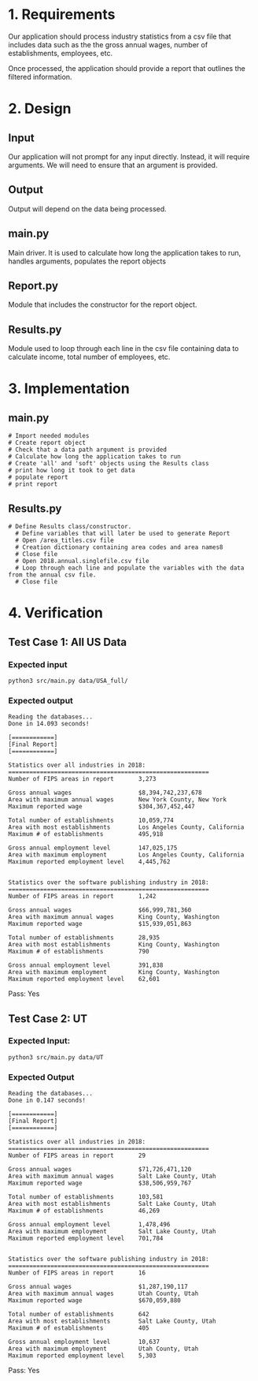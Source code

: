 # 1. Requirements

Our application should process industry statistics from a csv file that includes data such as the the gross annual wages, number of establishments, employees, etc.

Once processed, the application should provide a report that outlines the filtered information.

# 2. Design


## Input
Our application will not prompt for any input directly. Instead, it will require arguments. We will need to ensure that an argument is provided.

## Output
Output will depend on the data being processed.

## main.py ##

Main driver. It is used to calculate how long the application takes to run, handles arguments, populates the report objects

## Report.py ##

Module that includes the constructor for the report object.

## Results.py ##

Module used to loop through each line in the csv file containing data to calculate income, total number of employees, etc.

# 3. Implementation

## main.py ##
```
# Import needed modules
# Create report object
# Check that a data path argument is provided
# Calculate how long the application takes to run
# Create 'all' and 'soft' objects using the Results class
# print how long it took to get data
# populate report
# print report
```

## Results.py ##
```
# Define Results class/constructor.
  # Define variables that will later be used to generate Report
  # Open /area_titles.csv file
  # Creation dictionary containing area codes and area names8
  # Close file
  # Open 2018.annual.singlefile.csv file
  # Loop through each line and populate the variables with the data from the annual csv file.
  # Close file
```



# 4. Verification

## Test Case 1: All US Data

### Expected input

```
python3 src/main.py data/USA_full/
```

### Expected output

```
Reading the databases...
Done in 14.093 seconds!

[============]
[Final Report]
[============]

Statistics over all industries in 2018:
=========================================================
Number of FIPS areas in report       3,273

Gross annual wages                   $8,394,742,237,678
Area with maximum annual wages       New York County, New York
Maximum reported wage                $304,367,452,447

Total number of establishments       10,059,774
Area with most establishments        Los Angeles County, California
Maximum # of establishments          495,918

Gross annual employment level        147,025,175
Area with maximum employment         Los Angeles County, California
Maximum reported employment level    4,445,762


Statistics over the software publishing industry in 2018:
=========================================================
Number of FIPS areas in report       1,242

Gross annual wages                   $66,999,781,360
Area with maximum annual wages       King County, Washington
Maximum reported wage                $15,939,051,863

Total number of establishments       28,935
Area with most establishments        King County, Washington
Maximum # of establishments          790

Gross annual employment level        391,838
Area with maximum employment         King County, Washington
Maximum reported employment level    62,601
```

Pass: Yes

## Test Case 2: UT

### Expected Input:

```
python3 src/main.py data/UT
```

### Expected Output
```
Reading the databases...
Done in 0.147 seconds!

[============]
[Final Report]
[============]

Statistics over all industries in 2018:
=========================================================
Number of FIPS areas in report       29

Gross annual wages                   $71,726,471,120
Area with maximum annual wages       Salt Lake County, Utah
Maximum reported wage                $38,506,959,767

Total number of establishments       103,581
Area with most establishments        Salt Lake County, Utah
Maximum # of establishments          46,269

Gross annual employment level        1,478,496
Area with maximum employment         Salt Lake County, Utah
Maximum reported employment level    701,784


Statistics over the software publishing industry in 2018:
=========================================================
Number of FIPS areas in report       16

Gross annual wages                   $1,287,190,117
Area with maximum annual wages       Utah County, Utah
Maximum reported wage                $670,059,880

Total number of establishments       642
Area with most establishments        Salt Lake County, Utah
Maximum # of establishments          405

Gross annual employment level        10,637
Area with maximum employment         Utah County, Utah
Maximum reported employment level    5,303
```

Pass: Yes

